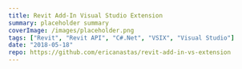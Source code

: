 ```yaml
---
title: Revit Add-In Visual Studio Extension
summary: placeholder summary
coverImage: /images/placeholder.png
tags: ["Revit", "Revit API", "C#.Net", "VSIX", "Visual Studio"]
date: "2018-05-18"
repo: https://github.com/ericanastas/revit-add-in-vs-extension
---
```

